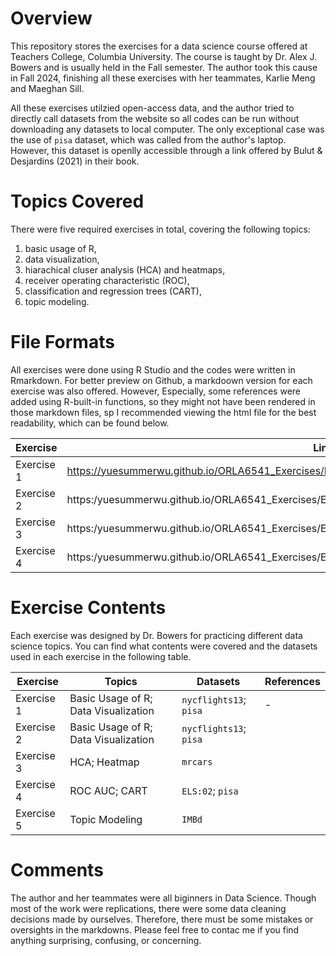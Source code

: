 # Overview 

This repository stores the exercises for a data science course offered at Teachers College, Columbia University. The course is taught by Dr. Alex J. Bowers and is usually held in the Fall semester. The author took this cause in Fall 2024, finishing all these exercises with her teammates, Karlie Meng and Maeghan Sill.

All these exercises utilzied open-access data, and the author tried to directly call datasets from the website so all codes can be run without downloading any datasets to local computer. The only exceptional case was the use of `pisa` dataset, which was called from the author's laptop. However, this dataset is openlly accessible through a link offered by Bulut & Desjardins (2021) in their book. 

# Topics Covered 

There were five required exercises in total, covering the following topics: 
1. basic usage of R,
2. data visualization,
3. hiarachical cluser analysis (HCA) and heatmaps,
4. receiver operating characteristic (ROC),
5. classification and regression trees (CART),
6. topic modeling. 

# File Formats 

All exercises were done using R Studio and the codes were written in Rmarkdown. For better preview on Github, a markdoown version for each exercise was also offered. However, Especially, some references were added using R-built-in functions, so they might not have been rendered in those markdown files, sp I recommended viewing the html file for the best readability, which can be found below. 

|Exercise|Link|
|--------|----|
|Exercise 1| https://yuesummerwu.github.io/ORLA6541_Exercises/Exercise1_DataVis_1/ORLA6541_Exercise1.html|
|Exercise 2| https:/yuesummerwu.github.io/ORLA6541_Exercises/Exercise2_DataVis_2/ORLA6541_Exercise2.html|
|Exercise 3| https:/yuesummerwu.github.io/ORLA6541_Exercises/Exercise3_HCA_Heatmap/ORLA6541_Exercise3.html|
|Exercise 4| https:/yuesummerwu.github.io/ORLA6541_Exercises/Exercise4_ROC_AUC_CART/ORLA6541_Exercise4.html|

# Exercise Contents 

Each exercise was designed by Dr. Bowers for practicing different data science topics. You can find what contents were covered and the datasets used in each exercise in the following table. 

| Exercise | Topics | Datasets | References |
|----------|----------|----------|----------| 
| Exercise 1  | Basic Usage of R; Data Visualization  | `nycflights13`; `pisa`  |-| 
| Exercise 2  | Basic Usage of R; Data Visualization | `nycflights13`; `pisa`   |
| Exercise 3  | HCA; Heatmap  | `mrcars`  |
| Exercise 4  | ROC AUC; CART | `ELS:02`; `pisa`  |
| Exercise 5  | Topic Modeling | `IMBd`  |

# Comments 

The author and her teammates were all biginners in Data Science. Though most of the work were replications, there were some data cleaning decisions made by ourselves. Therefore, there must be some mistakes or oversights in the markdowns. Please feel free to contac me if you find anything surprising, confusing, or concerning. 

